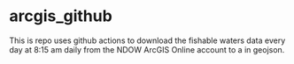 ﻿# arcgis_github
 
 This is repo uses github actions to download the fishable waters data every day at 8:15 am daily from the NDOW ArcGIS Online account to a in geojson.
